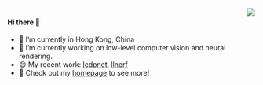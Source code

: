 <a href="#">
<img align="right" src="https://github-readme-stats.vercel.app/api?username=onpix&show_icons=true&theme=shades-of-purple" /> 
</a>
                                                                                                                 
#### Hi there 👋

- 🔭 I’m currently in Hong Kong, China
- 🌱 I’m currently working on low-level computer vision and neural rendering.
- 😄 My recent work: [lcdpnet](https://github.com/onpix/LCDPNet), [llnerf](https://github.com/onpix/LLNeRF)
- 🏡 Check out my [homepage](https://whyy.site) to see more! 

<!--
- 😄 My recent work: [vielab](https://github.com/creeper121386/vielab)

**creeper121386/creeper121386** is a ✨ _special_ ✨ repository because its `README.md` (this file) appears on your GitHub profile.

Here are some ideas to get you started:



- 👯 I’m looking to collaborate on ...
- 🤔 I’m looking for help with ...
- 💬 Ask me about ...

- 😄 Pronouns: ...
- ⚡ Fun fact: ...
-->
